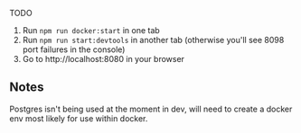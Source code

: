 TODO

1. Run `npm run docker:start` in one tab
2. Run `npm run start:devtools` in another tab (otherwise you'll see 8098 port failures in the console)
3. Go to http://localhost:8080 in your browser

## Notes

Postgres isn't being used at the moment in dev, will need to create a docker env most likely for use within docker.
